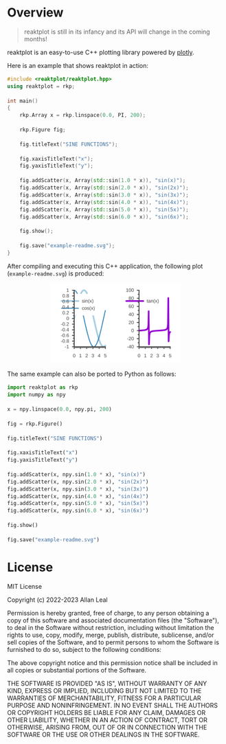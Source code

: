 # Overview

> reaktplot is still in its infancy and its API will change in the coming months!

reaktplot is an easy-to-use C++ plotting library powered by [plotly](https://plotly.com/).

Here is an example that shows reaktplot in action:

~~~c++
#include <reaktplot/reaktplot.hpp>
using reaktplot = rkp;

int main()
{
    rkp.Array x = rkp.linspace(0.0, PI, 200);

    rkp.Figure fig;

    fig.titleText("SINE FUNCTIONS");

    fig.xaxisTitleText("x");
    fig.yaxisTitleText("y");

    fig.addScatter(x, Array(std::sin(1.0 * x)), "sin(x)");
    fig.addScatter(x, Array(std::sin(2.0 * x)), "sin(2x)");
    fig.addScatter(x, Array(std::sin(3.0 * x)), "sin(3x)");
    fig.addScatter(x, Array(std::sin(4.0 * x)), "sin(4x)");
    fig.addScatter(x, Array(std::sin(5.0 * x)), "sin(5x)");
    fig.addScatter(x, Array(std::sin(6.0 * x)), "sin(6x)");

    fig.show();

    fig.save("example-readme.svg");
}
~~~

After compiling and executing this C++ application, the following plot (`example-readme.svg`) is produced:

<p align="center">
    <img src="docs/website/img/home/example-readme.svg" width=60%;" title="example output">
</p>

The same example can also be ported to Python as follows:

~~~py
import reaktplot as rkp
import numpy as npy

x = npy.linspace(0.0, npy.pi, 200)

fig = rkp.Figure()

fig.titleText("SINE FUNCTIONS")

fig.xaxisTitleText("x")
fig.yaxisTitleText("y")

fig.addScatter(x, npy.sin(1.0 * x), "sin(x)")
fig.addScatter(x, npy.sin(2.0 * x), "sin(2x)")
fig.addScatter(x, npy.sin(3.0 * x), "sin(3x)")
fig.addScatter(x, npy.sin(4.0 * x), "sin(4x)")
fig.addScatter(x, npy.sin(5.0 * x), "sin(5x)")
fig.addScatter(x, npy.sin(6.0 * x), "sin(6x)")

fig.show()

fig.save("example-readme.svg")
~~~

# License

MIT License

Copyright (c) 2022-2023 Allan Leal

Permission is hereby granted, free of charge, to any person obtaining a copy of this software and
associated documentation files (the "Software"), to deal in the Software without restriction,
including without limitation the rights to use, copy, modify, merge, publish, distribute,
sublicense, and/or sell copies of the Software, and to permit persons to whom the Software is
furnished to do so, subject to the following conditions:

The above copyright notice and this permission notice shall be included in all copies or substantial
portions of the Software.

THE SOFTWARE IS PROVIDED "AS IS", WITHOUT WARRANTY OF ANY KIND, EXPRESS OR IMPLIED, INCLUDING BUT
NOT LIMITED TO THE WARRANTIES OF MERCHANTABILITY, FITNESS FOR A PARTICULAR PURPOSE AND
NONINFRINGEMENT. IN NO EVENT SHALL THE AUTHORS OR COPYRIGHT HOLDERS BE LIABLE FOR ANY CLAIM, DAMAGES
OR OTHER LIABILITY, WHETHER IN AN ACTION OF CONTRACT, TORT OR OTHERWISE, ARISING FROM, OUT OF OR IN
CONNECTION WITH THE SOFTWARE OR THE USE OR OTHER DEALINGS IN THE SOFTWARE.
